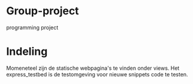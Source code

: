 # Group-project
 programming project

# Indeling
Momeneteel zijn de statische webpagina's te vinden onder views. Het express_testbed is de testomgeving voor nieuwe snippets code te testen.
